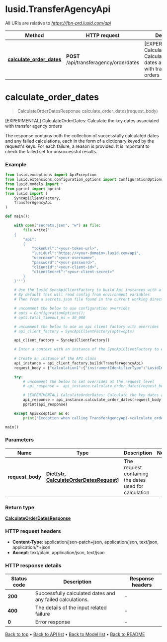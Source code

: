 # lusid.TransferAgencyApi

All URIs are relative to *https://fbn-prd.lusid.com/api*

Method | HTTP request | Description
------------- | ------------- | -------------
[**calculate_order_dates**](TransferAgencyApi.md#calculate_order_dates) | **POST** /api/transferagency/orderdates | [EXPERIMENTAL] CalculateOrderDates: Calculate the key dates associated with transfer agency orders


# **calculate_order_dates**
> CalculateOrderDatesResponse calculate_order_dates(request_body)

[EXPERIMENTAL] CalculateOrderDates: Calculate the key dates associated with transfer agency orders

The response contains both the collection of successfully calculated dates and any failed calculations, each in the form of a dictionary keyed by the request's keys. For each failure, a reason is provided. It is important to check the failed set for unsuccessful results.

### Example

```python
from lusid.exceptions import ApiException
from lusid.extensions.configuration_options import ConfigurationOptions
from lusid.models import *
from pprint import pprint
from lusid import (
    SyncApiClientFactory,
    TransferAgencyApi
)

def main():

    with open("secrets.json", "w") as file:
        file.write('''
    {
        "api":
        {
            "tokenUrl":"<your-token-url>",
            "lusidUrl":"https://<your-domain>.lusid.com/api",
            "username":"<your-username>",
            "password":"<your-password>",
            "clientId":"<your-client-id>",
            "clientSecret":"<your-client-secret>"
        }
    }''')

    # Use the lusid SyncApiClientFactory to build Api instances with a configured api client
    # By default this will read config from environment variables
    # Then from a secrets.json file found in the current working directory

    # uncomment the below to use configuration overrides
    # opts = ConfigurationOptions();
    # opts.total_timeout_ms = 30_000

    # uncomment the below to use an api client factory with overrides
    # api_client_factory = SyncApiClientFactory(opts=opts)

    api_client_factory = SyncApiClientFactory()

    # Enter a context with an instance of the SyncApiClientFactory to ensure the connection pool is closed after use
    
    # Create an instance of the API class
    api_instance = api_client_factory.build(TransferAgencyApi)
    request_body = {"calculation1":{"instrumentIdentifierType":"LusidInstrumentId","instrumentIdentifier":"LUID_00000000","instrumentScope":"MyScope","receivedDate":"2024-10-01T00:00:00.0000000+00:00","transactionCategory":"Subscription"}} # Dict[str, CalculateOrderDatesRequest] | The request containing the dates used for calculation

    try:
        # uncomment the below to set overrides at the request level
        # api_response =  api_instance.calculate_order_dates(request_body, opts=opts)

        # [EXPERIMENTAL] CalculateOrderDates: Calculate the key dates associated with transfer agency orders
        api_response = api_instance.calculate_order_dates(request_body)
        pprint(api_response)

    except ApiException as e:
        print("Exception when calling TransferAgencyApi->calculate_order_dates: %s\n" % e)

main()
```

### Parameters

Name | Type | Description  | Notes
------------- | ------------- | ------------- | -------------
 **request_body** | [**Dict[str, CalculateOrderDatesRequest]**](CalculateOrderDatesRequest.md)| The request containing the dates used for calculation | 

### Return type

[**CalculateOrderDatesResponse**](CalculateOrderDatesResponse.md)

### HTTP request headers

 - **Content-Type**: application/json-patch+json, application/json, text/json, application/*+json
 - **Accept**: text/plain, application/json, text/json

### HTTP response details
| Status code | Description | Response headers |
|-------------|-------------|------------------|
**200** | Successfully calculated dates and any failed calculations. |  -  |
**400** | The details of the input related failure |  -  |
**0** | Error response |  -  |

[Back to top](#) &#8226; [Back to API list](../README.md#documentation-for-api-endpoints) &#8226; [Back to Model list](../README.md#documentation-for-models) &#8226; [Back to README](../README.md)

